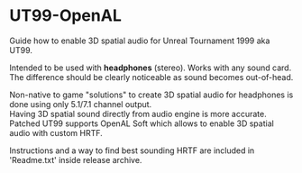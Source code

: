 # UT99-OpenAL
Guide how to enable 3D spatial audio for Unreal Tournament 1999 aka UT99.

Intended to be used with **headphones** (stereo). Works with any sound card.  
The difference should be clearly noticeable as sound becomes out-of-head.

Non-native to game "solutions" to create 3D spatial audio for headphones is done using only 5.1/7.1 channel output.  
Having 3D spatial sound directly from audio engine is more accurate.  
Patched UT99 supports OpenAL Soft which allows to enable 3D spatial audio with custom HRTF.

Instructions and a way to find best sounding HRTF are included in 'Readme.txt' inside release archive.
